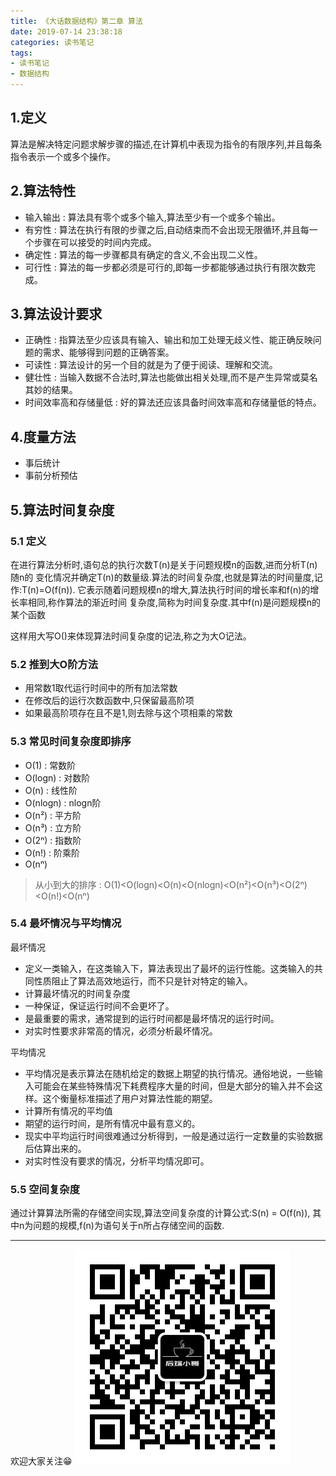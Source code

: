 ```yaml
---
title: 《大话数据结构》第二章 算法
date: 2019-07-14 23:38:18
categories: 读书笔记
tags:
- 读书笔记
- 数据结构
---
```


## 1.定义
算法是解决特定问题求解步骤的描述,在计算机中表现为指令的有限序列,并且每条指令表示一个或多个操作。

<!--more-->

## 2.算法特性
- 输入输出 : 算法具有零个或多个输入,算法至少有一个或多个输出。
- 有穷性 : 算法在执行有限的步骤之后,自动结束而不会出现无限循环,并且每一个步骤在可以接受的时间内完成。
- 确定性 : 算法的每一步骤都具有确定的含义,不会出现二义性。
- 可行性 : 算法的每一步都必须是可行的,即每一步都能够通过执行有限次数完成。

## 3.算法设计要求
- 正确性 : 指算法至少应该具有输入、输出和加工处理无歧义性、能正确反映问题的需求、能够得到问题的正确答案。
- 可读性 : 算法设计的另一个目的就是为了便于阅读、理解和交流。
- 健壮性 : 当输入数据不合法时,算法也能做出相关处理,而不是产生异常或莫名其妙的结果。
- 时间效率高和存储量低 : 好的算法还应该具备时间效率高和存储量低的特点。

## 4.度量方法
- 事后统计
- 事前分析预估

## 5.算法时间复杂度
### 5.1 定义
在进行算法分析时,语句总的执行次数T(n)是关于问题规模n的函数,进而分析T(n)随n的
变化情况并确定T(n)的数量级.算法的时间复杂度,也就是算法的时间量度,记作:T(n)=O(f(n)).
它表示随着问题规模n的增大,算法执行时间的增长率和f(n)的增长率相同,称作算法的渐近时间
复杂度,简称为时间复杂度.其中f(n)是问题规模n的某个函数

这样用大写O()来体现算法时间复杂度的记法,称之为大O记法。

### 5.2 推到大O阶方法
- 用常数1取代运行时间中的所有加法常数
- 在修改后的运行次数函数中,只保留最高阶项
- 如果最高阶项存在且不是1,则去除与这个项相乘的常数

### 5.3 常见时间复杂度即排序
- O(1) : 常数阶
- O(logn) : 对数阶
- O(n) : 线性阶
- O(nlogn) : nlogn阶
- O(n²) : 平方阶
- O(n³) : 立方阶
- O(2ⁿ) : 指数阶
- O(n!) : 阶乘阶
- O(nⁿ)

> 从小到大的排序 : O(1)<O(logn)<O(n)<O(nlogn)<O(n²)<O(n³)<O(2ⁿ)<O(n!)<O(nⁿ)

### 5.4 最坏情况与平均情况
最坏情况
- 定义一类输入，在这类输入下，算法表现出了最坏的运行性能。这类输入的共同性质阻止了算法高效地运行，而不只是针对特定的输入。
- 计算最坏情况的时间复杂度
- 一种保证，保证运行时间不会更坏了。
- 是最重要的需求，通常提到的运行时间都是最坏情况的运行时间。
- 对实时性要求非常高的情况，必须分析最坏情况。


平均情况
- 平均情况是表示算法在随机给定的数据上期望的执行情况。通俗地说，一些输入可能会在某些特殊情况下耗费程序大量的时间，但是大部分的输入并不会这样。这个衡量标准描述了用户对算法性能的期望。
- 计算所有情况的平均值
- 期望的运行时间，是所有情况中最有意义的。
- 现实中平均运行时间很难通过分析得到，一般是通过运行一定数量的实验数据后估算出来的。
- 对实时性没有要求的情况，分析平均情况即可。


### 5.5 空间复杂度
通过计算算法所需的存储空间实现,算法空间复杂度的计算公式:S(n) = O(f(n)),
其中n为问题的规模,f(n)为语句关于n所占存储空间的函数.



----
欢迎大家关注😁
![](https://raw.githubusercontent.com/lujiahao0708/PicRepo/master/%E5%85%AC%E4%BC%97%E5%8F%B7%E4%BA%8C%E7%BB%B4%E7%A0%81.jpg)

